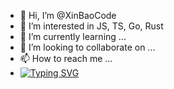 - 👋 Hi, I’m @XinBaoCode
- 👀 I’m interested in JS, TS, Go, Rust
- 🌱 I’m currently learning ...
- 💞️ I’m looking to collaborate on ...
- 📫 How to reach me ...
- [![Typing SVG](https://readme-typing-svg.demolab.com/?lines=First+line+of+text;Second+line+of+text)](https://git.io/typing-svg)

<!---
XinBaoCode/XinBaoCode is a ✨ special ✨ repository because its `README.md` (this file) appears on your GitHub profile.
You can click the Preview link to take a look at your changes.
--->
